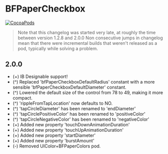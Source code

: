 BFPaperCheckbox
===============
[![CocoaPods](https://img.shields.io/cocoapods/v/BFPaperCheckbox.svg?style=flat)](https://github.com/bfeher/BFPaperCheckbox)

> Note that this changelog was started very late, at roughly the time between version 1.2.8 and 2.0.0 Non consecutive jumps in changelog mean that there were incremental builds that weren't released as a pod, typically while solving a problem.


2.0.0
---------
* (+) IB Designable support!  
* (^) Replaced 'bfPaperCheckboxDefaultRadius' constant with a more sensible 'bfPaperCheckboxDefaultDiameter' constant.  
* (^) Lowered the default size of the control from 78 to 49, making it more compact.  
* (^) 'rippleFromTapLocation' now defaults to NO.  
* (^) 'tapCircleDiameter' has been renamed to 'endDiameter'  
* (^) 'tapCirclePositiveColor' has been renamed to 'positiveColor'  
* (^) 'tapCircleNegativeColor' has been renamed to 'negativeColor'  
* (+) Added new property 'touchDownAnimationDuration'  
* (+) Added new property 'touchUpAnimationDuration'  
* (+) Added new property 'startDiameter'  
* (+) Added new property 'burstAmount'  
* (-) Removed UIColor+BFPaperColors pod.
